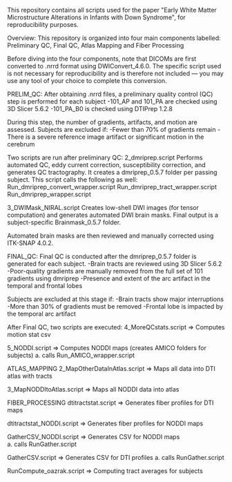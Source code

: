 This repository contains all scripts used for the paper "Early White Matter Microstructure Alterations in Infants with Down Syndrome", for reproducibility purposes.

Overview: 
This repository is organized into four main components labelled: Preliminary QC, Final QC, Atlas Mapping and Fiber Processing

Before diving into the four components, note that DICOMs are first converted to .nrrd format using DWIConvert_4.6.0.
The specific script used is not necessary for reproducibility and is therefore not included — you may use any tool of your choice to complete this conversion.

PRELIM_QC: After obtaining .nrrd files, a preliminary quality control (QC) step is performed for each subject
-101_AP and 101_PA are checked using 3D Slicer 5.6.2
-101_PA_B0 is checked using DTIPrep 1.2.8

During this step, the number of gradients, artifacts, and motion are assessed. Subjects are excluded if:
-Fewer than 70% of gradients remain
-There is a severe reference image artifact or significant motion in the cerebrum

Two scripts are run after preliminary QC:
2_dmriprep.script
Performs automated QC, eddy current correction, susceptibility correction, and generates QC tractography. It creates a dmriprep_0.5.7 folder per passing subject.
This script calls the following as well: 
   Run_dmriprep_convert_wrapper.script
   Run_dmriprep_tract_wrapper.script
   Run_dmriprep_wrapper.script

3_DWIMask_NIRAL.script
Creates low-shell DWI images (for tensor computation) and generates automated DWI brain masks. Final output is a subject-specific Brainmask_0.5.7 folder.

Automated brain masks are then reviewed and manually corrected using ITK-SNAP 4.0.2.

FINAL_QC: Final QC is conducted after the dmriprep_0.5.7 folder is generated for each subject.
-Brain tracts are reviewed using 3D Slicer 5.6.2
-Poor-quality gradients are manually removed from the full set of 101 gradients using dmriprep
-Presence and extent of the arc artifact in the temporal and frontal lobes

Subjects are excluded at this stage if:
-Brain tracts show major interruptions
-More than 30% of gradients must be removed
-Frontal lobe is impacted by the temporal arc artifact

After Final QC, two scripts are executed:
4_MoreQCstats.script => Computes motion stat csv

5_NODDI.script => Computes NODDI maps (creates AMICO folders for subjects)
   a. calls Run_AMICO_wrapper.script

ATLAS_MAPPING
2_MapOtherDataInAtlas.script => Maps all data into DTI atlas with tracts
   
3_MapNODDItoAtlas.script => Maps all NODDI data into atlas

FIBER_PROCESSING
dtitractstat.script => Generates fiber profiles for DTI maps

dtitractstat_NODDI.script => Generates fiber profiles for NODDI maps

GatherCSV_NODDI.script => Generates CSV for NODDI maps  
   a. calls RunGather.script
   
GatherCSV.script => Generates CSV for DTI profiles 
     a. calls RunGather.script
     
RunCompute_oazrak.script => Computing tract averages for subjects 

